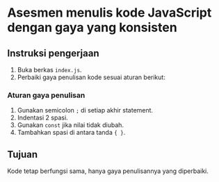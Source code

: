 # Asesmen menulis kode JavaScript dengan gaya yang konsisten

## Instruksi pengerjaan
1. Buka berkas `index.js`.
2. Perbaiki gaya penulisan kode sesuai aturan berikut:

### Aturan gaya penulisan
1. Gunakan semicolon `;` di setiap akhir statement.
2. Indentasi 2 spasi.
3. Gunakan `const` jika nilai tidak diubah.
4. Tambahkan spasi di antara tanda `{ }`.

## Tujuan
Kode tetap berfungsi sama, hanya gaya penulisannya yang diperbaiki.
